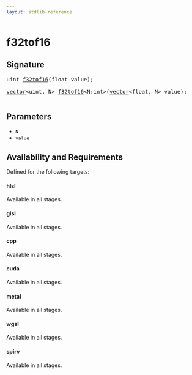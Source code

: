 ```yaml
---
layout: stdlib-reference
---
```


# f32tof16

## Signature 

<pre>
<span class="code_keyword">uint</span> <a href="/stdlib-reference/global-decls/f32tof16">f32tof16</a>(<span class="code_keyword">float</span> <span class='code_param'>value</span>);

<a href="/stdlib-reference/types/vector/index" class="code_type">vector</a>&lt;<span class="code_keyword">uint</span>, N&gt; <a href="/stdlib-reference/global-decls/f32tof16">f32tof16</a>&lt;N:<span class="code_keyword">int</span>&gt;(<a href="/stdlib-reference/types/vector/index" class="code_type">vector</a>&lt;<span class="code_keyword">float</span>, N&gt; <span class='code_param'>value</span>);

</pre>

## Parameters

* `N`
* `value`

## Availability and Requirements

Defined for the following targets:

#### hlsl
Available in all stages.

#### glsl
Available in all stages.

#### cpp
Available in all stages.

#### cuda
Available in all stages.

#### metal
Available in all stages.

#### wgsl
Available in all stages.

#### spirv
Available in all stages.



